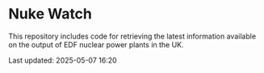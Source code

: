 # Nuke Watch

This repository includes code for retrieving the latest information available on the output of EDF nuclear power plants in the UK.

Last updated: 2025-05-07 16:20